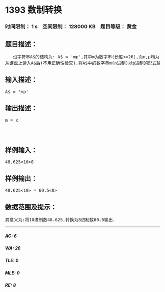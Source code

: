 # 1393 数制转换   
### 时间限制： 1 s&nbsp;&nbsp;&nbsp;&nbsp;空间限制： 128000 KB&nbsp;&nbsp;&nbsp;&nbsp;题目等级： 黄金  
## 题目描述：  

<pre>
   设字符串A$的结构为: A$ = 'm<n>p',其中m为数字串(长度<=20),而n,p均为1或2位的数字串(其中所表达的内容在2-16之间)。
从键盘上读入A$后(不用正确性检查),将A$中的数字串m(n进制)以p进制的形式输出.
</pre>
  
  
## 输入描述：  

<pre>
A$ = 'm<n>p'
</pre>
  
  
## 输出描述：  

<pre>
m<n> = x<p>
</pre>
  
  
## 样例输入：  

<pre>
48.625<10>8
</pre>
  
  
## 样例输出：  

<pre>
48.625<10> = 60.5<8>
</pre>
  
  
## 数据范围及提示：  

<pre>
其意义为:将10进制数48.625,转换为8进制数60.5输出.
</pre>
  
  
***  

##### AC: 6  
##### WA: 26  
##### TLE: 0  
##### MLE: 0  
##### RE: 8  
